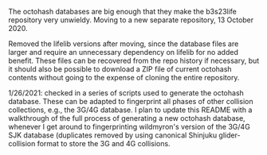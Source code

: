 The octohash databases are big enough that they make the b3s23life repository very unwieldy.  Moving to a new separate repository, 13 October 2020.

Removed the lifelib versions after moving, since the database files are larger and require an unnecessary dependency on lifelib for no added benefit.  These files can be recovered from the repo history if necessary, but it should also be possible to download a ZIP file of current octohash contents without going to the expense of cloning the entire repository.

1/26/2021:  checked in a series of scripts used to generate the octohash database.  These can be adapted to fingerprint all phases of other collision collections, e.g., the 3G/4G database.  I plan to update this README with a walkthrough of the full process of generating a new octohash database, whenever I get around to fingerprinting wildmyron's version of the 3G/4G SJK database (duplicates removed by using canonical Shinjuku glider-collision format to store the 3G and 4G collisions.
